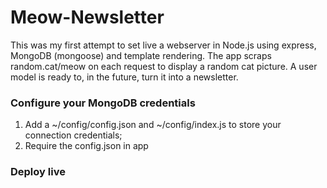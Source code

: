 # Meow-Newsletter

This was my first attempt to set live a webserver in Node.js using express, MongoDB (mongoose) and template rendering.
The app scraps random.cat/meow on each request to display a random cat picture.
A user model is ready to, in the future, turn it into a newsletter.

### Configure your MongoDB credentials
1) Add a ~/config/config.json and ~/config/index.js to store your connection credentials;
2) Require the config.json in app

### Deploy live
